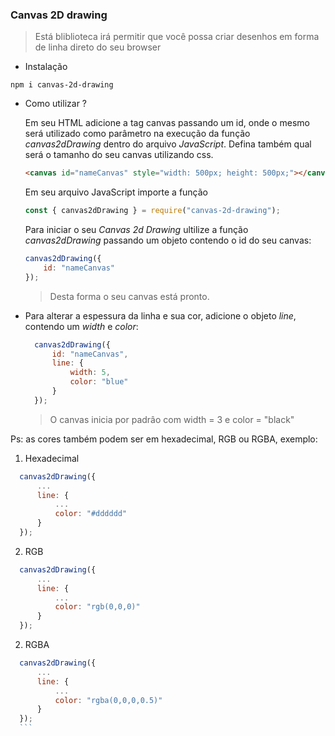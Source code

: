 ### Canvas 2D drawing

> Está bliblioteca irá permitir que você possa criar desenhos em forma de linha direto do seu browser

- Instalação

```shell
npm i canvas-2d-drawing
```

- Como utilizar ?
    
    Em seu HTML adicione a tag canvas passando um id, onde o mesmo será utilizado como parâmetro na execução da função _canvas2dDrawing_ dentro do arquivo _JavaScript_. Defina também qual será o tamanho do seu canvas utilizando css.

    ```html
    <canvas id="nameCanvas" style="width: 500px; height: 500px;"></canvas>
    ```

    Em seu arquivo JavaScript importe a função

    ```js
    const { canvas2dDrawing } = require("canvas-2d-drawing");
    ```

    Para iniciar o seu _Canvas 2d Drawing_ ultilize a função _canvas2dDrawing_ passando um objeto contendo o id do seu canvas:

    ```js
    canvas2dDrawing({
        id: "nameCanvas"
    });
    ```

    >Desta forma o seu canvas está pronto.

- Para alterar a espessura da linha e sua cor, adicione o objeto _line_, contendo um _width_ e _color_:

  ```js
    canvas2dDrawing({
        id: "nameCanvas",
        line: {
            width: 5,
            color: "blue"
        }
    });
    ```
    >O canvas inicia por padrâo com width = 3 e color = "black"

Ps: as cores também podem ser em hexadecimal, RGB ou RGBA, exemplo:
  
 1. Hexadecimal 
  
  ```js
    canvas2dDrawing({
        ...
        line: {
            ...
            color: "#dddddd"
        }
    });
   ```
2. RGB
  ```js
    canvas2dDrawing({
        ...
        line: {
            ...
            color: "rgb(0,0,0)"
        }
    });
   ```

2. RGBA

  ```js
    canvas2dDrawing({
        ...
        line: {
            ...
            color: "rgba(0,0,0,0.5)"
        }
    });
    ```

